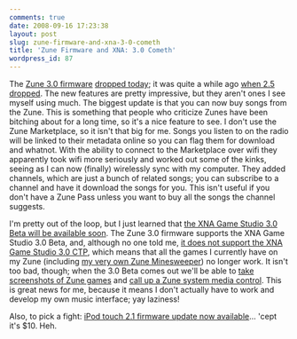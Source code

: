 ```yaml
---
comments: true
date: 2008-09-16 17:23:38
layout: post
slug: zune-firmware-and-xna-3-0-cometh
title: 'Zune Firmware and XNA: 3.0 Cometh'
wordpress_id: 87
---
```


The [Zune 3.0 firmware](http://zuneinsider.com/archive/2008/09/08/yep-we-re-doing-those-things.aspx) [dropped today](http://gotzune.com/2008/09/zune-30-is-here); it was quite a while ago [when 2.5 dropped](http://sasheldon.wordpress.com/2008/05/08/zune-update/). The new features are pretty impressive, but they aren't ones I see myself using much. The biggest update is that you can now buy songs from the Zune. This is something that people who criticize Zunes have been bitching about for a long time, so it's a nice feature to see. I don't use the Zune Marketplace, so it isn't that big for me. Songs you listen to on the radio will be linked to their metadata online so you can flag them for download and whatnot. With the ability to connect to the Marketplace over wifi they apparently took wifi more seriously and worked out some of the kinks, seeing as I can now (finally) wirelessly sync with my computer. They added channels, which are just a bunch of related songs; you can subscribe to a channel and have it download the songs for you. This isn't useful if you don't have a Zune Pass unless you want to buy all the songs the channel suggests.

I'm pretty out of the loop, but I just learned that [the XNA Game Studio 3.0 Beta will be available soon](http://blogs.msdn.com/xna/archive/2008/09/12/xna-game-studio-3-0-beta-release-on-its-way.aspx). The Zune 3.0 firmware supports the XNA Game Studio 3.0 Beta, and, although no one told me, [it does not support the XNA Game Studio 3.0 CTP](http://klucher.com/archive/2008/09/13/xna-game-studio-3-0-ctp-and-zune-3-0.aspx), which means that all the games I currently have on my Zune (including [my very own Zune Minesweeper](http://www.codeplex.com/zuneminesweeper)) no longer work. It isn't too bad, though; when the 3.0 Beta comes out we'll be able to [take screenshots of Zune games](http://klucher.com/archive/2008/09/15/new-xna-game-studio-feature-screen-capture.aspx) and [call up a Zune system media control](http://klucher.com/archive/2008/09/14/new-xna-game-studio-feature-zune-system-media-control.aspx). This is great news for me, because it means I don't actually have to work and develop my own music interface; yay laziness!

Also, to pick a fight: [iPod touch 2.1 firmware update now available](http://www.engadget.com/2008/09/09/ipod-touch-2-1-firmware-update-now-available/)... 'cept it's $10. Heh.
